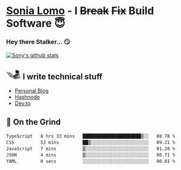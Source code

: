 # [Sonia Lomo](https://sonylomo.github.io/) - I ~~Break~~ ~~Fix~~ Build Software 😇
### Hey there Stalker... 😏 

<a href="https://github.com/sonylomo/github-readme-stats">
  <img align="center" src="https://media.giphy.com/media/lU05nFSW6Y2A/giphy.gif" alt="Sony's github stats" />
</a>

## <img src="assets/devcat.gif" width="40"> I write technical stuff
- [Personal Blog](https://www.sonylomo.dev/blog)
- [Hashnode](https://sonylomo.hashnode.dev/)
- [Dev.to](https://dev.to/sonylomo)

## 🤡 On the Grind
<!--START_SECTION:waka-->

```txt
TypeScript   8 hrs 33 mins   ██████████████████████▒░░   88.78 %
CSS          53 mins         ██▒░░░░░░░░░░░░░░░░░░░░░░   09.21 %
JavaScript   7 mins          ▒░░░░░░░░░░░░░░░░░░░░░░░░   01.28 %
JSON         4 mins          ▒░░░░░░░░░░░░░░░░░░░░░░░░   00.71 %
YAML         0 secs          ░░░░░░░░░░░░░░░░░░░░░░░░░   00.01 %
```

<!--END_SECTION:waka-->
